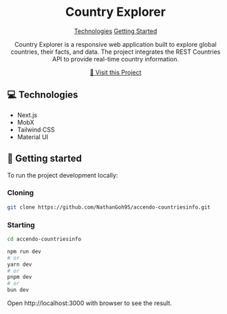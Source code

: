 
<h1 align="center" style="font-weight: bold;">Country Explorer</h1>

<p align="center">
<a href="#tech">Technologies</a>
<a href="#started">Getting Started</a>


 
</p>


<p align="center">Country Explorer is a responsive web application built to explore global countries, their facts, and data. The project integrates the REST Countries API to provide real-time country information.</p>


<p align="center">
<a href="https://accendo-countriesinfo.vercel.app/">📱 Visit this Project</a>
</p>

<h2 id="technologies">💻 Technologies</h2>

- Next.js
- MobX
- Tailwind CSS
- Material UI

<h2 id="started">🚀 Getting started</h2>

To run the project development locally:

<h3>Cloning</h3>

```bash
git clone https://github.com/NathanGoh95/accendo-countriesinfo.git
```

<h3>Starting</h3>

```bash
cd accendo-countriesinfo

npm run dev
# or
yarn dev
# or
pnpm dev
# or
bun dev
```

Open http://localhost:3000 with browser to see the result.
